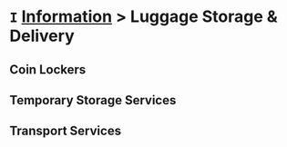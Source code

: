 # `I` [Information](../information) > Luggage Storage & Delivery

## Coin Lockers
## Temporary Storage Services
## Transport Services
